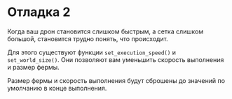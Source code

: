 # Отладка 2
Когда ваш дрон становится слишком быстрым, а сетка слишком большой, становится трудно понять, что происходит.

Для этого существуют функции `set_execution_speed()` и `set_world_size()`.
Они позволяют вам уменьшить скорость выполнения и размер фермы. 

Размер фермы и скорость выполнения будут сброшены до значений по умолчанию в конце выполнения.